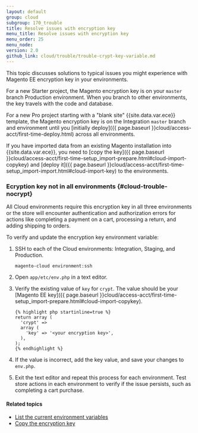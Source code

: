 ```yaml
---
layout: default
group: cloud
subgroup: 170_trouble
title: Resolve issues with encryption key
menu_title: Resolve issues with encryption key
menu_order: 25
menu_node:
version: 2.0
github_link: cloud/trouble/trouble-crypt-key-variable.md
---
```


This topic discusses solutions to typical issues you might experience with Magento EE encryption key in your environments.

For a new Starter project, the Magento encryption key is on your `master` branch Production environment. When you branch to other environments, the key travels with the code and database.

For a new Pro project starting with a "blank site" {{site.data.var.ece}} template, the Magento encryption key is on the Integration `master` branch and environment until you [initially deploy]({{ page.baseurl }}cloud/access-acct/first-time-deploy.html) across all environments.

If you have imported data from an existing Magento installation into {{site.data.var.ece}}, you need to [copy the key]({{ page.baseurl }}cloud/access-acct/first-time-setup_import-prepare.html#cloud-import-copykey) and [deploy it]({{ page.baseurl }}cloud/access-acct/first-time-setup_import-import.html#cloud-import-key) to the environments.

### Ecryption key not in all environments {#cloud-trouble-nocrypt}
All Cloud environments require this encryption key in all three environments or the store will encounter authentication and authorization errors for actions like completing a payment on a cart, processing a return, and adding shipping to orders.

To verify and update the encryption key environment variable:

1.  SSH to each of the Cloud environments: Integration, Staging, and Production.

        magento-cloud environment:ssh
2.  Open `app/etc/env.php` in a text editor.
3.  Verify the existing value of `key` for `crypt`. The value should be your [Magento EE key]({{ page.baseurl }}cloud/access-acct/first-time-setup_import-prepare.html#cloud-import-copykey).

        {% highlight php startinline=true %}
        return array (
          'crypt' =>
          array (
            'key' => '<your encryption key>',
          ),
        );
        {% endhighlight %}
4.  If the value is incorrect, add the key value, and save your changes to `env.php`.
5.  Exit the text editor and repeat this process for each environment. Test store actions in each environment to verify if the issue persists, such as completing a cart purchase.

#### Related topics
*	[List the current environment variables]({{page.baseurl}}cloud/env/environment-vars_over.html#cloud-import-key)
*	[Copy the encryption key]({{page.baseurl}}cloud/env/environment-vars_over.html)
